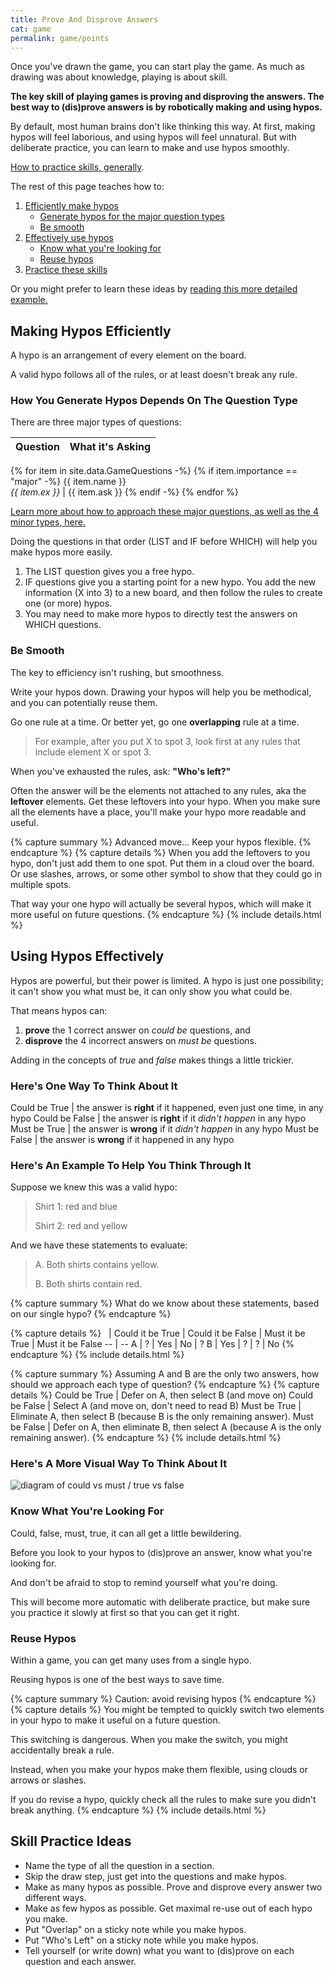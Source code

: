 ```yaml
---
title: Prove And Disprove Answers
cat: game
permalink: game/points
---
```


Once you've drawn the game, you can start play the game. As much as drawing was about knowledge, playing is about skill.

**The key skill of playing games is proving and disproving the answers. The best way to (dis)prove answers is by robotically making and using hypos.**

By default, most human brains don't like thinking this way. At first, making hypos will feel laborious, and using hypos will feel unnatural. But with deliberate practice, you can learn to make and use hypos smoothly.

[How to practice skills, generally][skill].

The rest of this page teaches how to:

1. [Efficiently make hypos](#making-hypos-efficiently)
    - [Generate hypos for the major question types](#how-you-generate-hypos-depends-on-the-question-type)
    - [Be smooth](#be-smooth)
2. [Effectively use hypos](#using-hypos-effectively)
    - [Know what you're looking for](#know-what-youre-looking-for)
    - [Reuse hypos](#reuse-hypos)
3. [Practice these skills](#skill-practice-ideas)

Or you might prefer to learn these ideas by [reading this more detailed example.][walkthru]

## Making Hypos Efficiently

A hypo is an arrangement of every element on the board.

A valid hypo follows all of the rules, or at least doesn't break any rule.

### How You Generate Hypos Depends On The Question Type

There are three major types of questions:

Question | What it's Asking
-- | --
{% for item in site.data.GameQuestions -%}
{% if item.importance == "major" -%}
{{ item.name }} <br> *{{ item.ex }}* | {{ item.ask }}
{% endif -%}
{% endfor %}

[Learn more about how to approach these major questions, as well as the 4 minor types, here.][questions]

Doing the questions in that order (LIST and IF before WHICH) will help you make hypos more easily.

1. The LIST question gives you a free hypo.
2. IF questions give you a starting point for a new hypo. You add the new information (X into 3) to a new board, and then follow the rules to create one (or more) hypos.
3. You may need to make more hypos to directly test the answers on WHICH questions.

### Be Smooth

The key to efficiency isn't rushing, but smoothness.

Write your hypos down. Drawing your hypos will help you be methodical, and you can potentially reuse them.

Go one rule at a time. Or better yet, go one **overlapping** rule at a time.

> For example, after you put X to spot 3, look first at any rules that include element X or spot 3.

When you've exhausted the rules, ask: **"Who's left?"**

Often the answer will be the elements not attached to any rules, aka the **leftover** elements. Get these leftovers into your hypo. When you make sure all the elements have a place, you'll make your hypo more readable and useful.

{% capture summary %}
Advanced move... Keep your hypos flexible.
{% endcapture %}
{% capture details %}
When you add the leftovers to you hypo, don't just add them to one spot. Put them in a cloud over the board. Or use slashes, arrows, or some other symbol to show that they could go in multiple spots.

That way your one hypo will actually be several hypos, which will make it more useful on future questions.
{% endcapture %}
{% include details.html %}

## Using Hypos Effectively

Hypos are powerful, but their power is limited. A hypo is just one possibility; it can't show you what must be, it can only show you what could be.

That means hypos can:

1. **prove** the 1 correct answer on *could be* questions, and
2. **disprove** the 4 incorrect answers on *must be* questions.

Adding in the concepts of *true* and *false* makes things a little trickier.

### Here's One Way To Think About It

Could be True | the answer is **right** if it happened, even just one time, in any hypo
Could be False | the answer is **right** if it *didn't happen* in any hypo
Must be True | the answer is **wrong** if it *didn't happen* in any hypo
Must be False | the answer is **wrong** if it happened in any hypo

### Here's An Example To Help You Think Through It

Suppose we knew this was a valid hypo:

> Shirt 1: red and blue
>
> Shirt 2: red and yellow

And we have these statements to evaluate:

> A. Both shirts contains yellow.
> 
> B. Both shirts contain red.

{% capture summary %}
What do we know about these statements, based on our single hypo?
{% endcapture %}

{% capture details %}
&nbsp; | Could it be True | Could it be False | Must it be True | Must it be False
-- | --
A | ? | Yes | No | ?
B | Yes | ? | ? | No
{% endcapture %}
{% include details.html %}

{% capture summary %}
Assuming A and B are the only two answers, how should we approach each type of question? 
{% endcapture %}
{% capture details %}
Could be True | Defer on A, then select B (and move on)
Could be False | Select A (and move on, don't need to read B)
Must be True | Eliminate A, then select B (because B is the only remaining answer).
Must be False | Defer on A, then eliminate B, then select A (because A is the only remaining answer).
{% endcapture %}
{% include details.html %}

### Here's A More Visual Way To Think About It

![diagram of could vs must / true vs false][1]

### Know What You're Looking For

Could, false, must, true, it can all get a little bewildering. 

Before you look to your hypos to (dis)prove an answer, know what you're looking for.

And don't be afraid to stop to remind yourself what you're doing.

This will become more automatic with deliberate practice, but make sure you practice it slowly at first so that you can get it right.

### Reuse Hypos

Within a game, you can get many uses from a single hypo.

Reusing hypos is one of the best ways to save time. 

{% capture summary %}
Caution: avoid revising hypos
{% endcapture %}
{% capture details %}
You might be tempted to quickly switch two elements in your hypo to make it useful on a future question.

This switching is dangerous. When you make the switch, you might accidentally break a rule.

Instead, when you make your hypos make them flexible, using clouds or arrows or slashes.

If you do revise a hypo, quickly check all the rules to make sure you didn't break anything.
{% endcapture %}
{% include details.html %}

## Skill Practice Ideas

- Name the type of all the question in a section.
- Skip the draw step, just get into the questions and make hypos.
- Make as many hypos as possible. Prove and disprove every answer two different ways.
- Make as few hypos as possible. Get maximal re-use out of each hypo you make.
- Put "Overlap" on a sticky note while you make hypos.
- Put "Who's Left" on a sticky note while you make hypos.
- Tell yourself (or write down) what you want to (dis)prove on each question and each answer.

[1]: ../assets/images/couldmust.png
[questions]: questions.html
[swans]: swan.html
[skill]: ../fundamentals/practice.html#skill-work
[walkthru]: hypo.html
